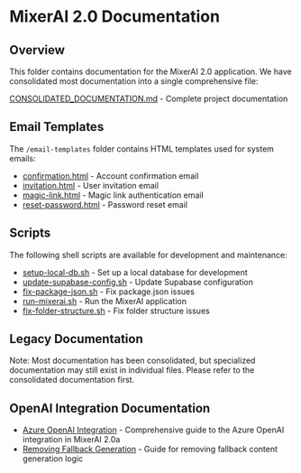 # MixerAI 2.0 Documentation

## Overview

This folder contains documentation for the MixerAI 2.0 application. We have consolidated most documentation into a single comprehensive file:

[CONSOLIDATED_DOCUMENTATION.md](./CONSOLIDATED_DOCUMENTATION.md) - Complete project documentation

## Email Templates

The `/email-templates` folder contains HTML templates used for system emails:

- [confirmation.html](./email-templates/confirm-signup.html) - Account confirmation email
- [invitation.html](./email-templates/invitation.html) - User invitation email
- [magic-link.html](./email-templates/magic-link.html) - Magic link authentication email
- [reset-password.html](./email-templates/reset-password.html) - Password reset email

## Scripts

The following shell scripts are available for development and maintenance:

- [setup-local-db.sh](./setup-local-db.sh) - Set up a local database for development
- [update-supabase-config.sh](./update-supabase-config.sh) - Update Supabase configuration
- [fix-package-json.sh](./fix-package-json.sh) - Fix package.json issues
- [run-mixerai.sh](./run-mixerai.sh) - Run the MixerAI application
- [fix-folder-structure.sh](./fix-folder-structure.sh) - Fix folder structure issues

## Legacy Documentation

Note: Most documentation has been consolidated, but specialized documentation may still exist in individual files. Please refer to the consolidated documentation first.

## OpenAI Integration Documentation

- [Azure OpenAI Integration](./AZURE_OPENAI_INTEGRATION.md) - Comprehensive guide to the Azure OpenAI integration in MixerAI 2.0a
- [Removing Fallback Generation](./REMOVE_FALLBACK_GENERATION.md) - Guide for removing fallback content generation logic
